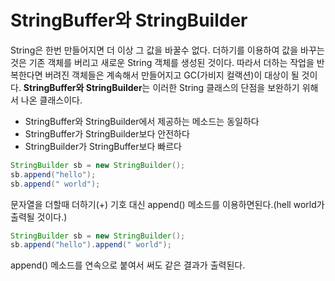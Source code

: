 # StringBuffer와 StringBuilder

String은 한번 만들어지면 더 이상 그 값을 바꿀수 없다. 더하기를 이용하여 값을 바꾸는 것은 기존 객체를 버리고 새로운 String 객체를 생성된 것이다. 따라서 더하는 작업을 반복한다면 버려진 객체들은 계속해서 만들어지고 GC(가비지 컬랙션)이 대상이 될 것이다. **StringBuffer와 StringBuilder**는 이러한 String 클래스의 단점을 보완하기 위해서 나온 클래스이다.
*  StringBuffer와 StringBuilder에서 제공하는 메소드는 동일하다
* StringBuffer가 StringBuilder보다 안전하다
* StringBuilder가 StringBuffer보다 빠르다

```java
StringBuilder sb = new StringBuilder();
sb.append("hello");
sb.append(" world");
```
문자열을 더할때 더하기(+) 기호 대신 append() 메소드를 이용하면된다.(hell world가 출력될 것이다.)

```java
StringBuilder sb = new StringBuilder();
sb.append("hello").append(" world");
```
append() 메소드를 연속으로 붙여서 써도 같은 결과가 출력된다.



